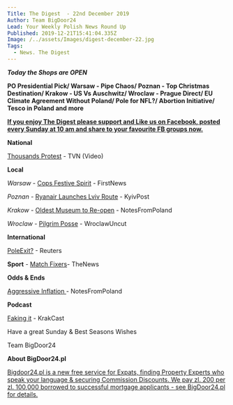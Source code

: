 ```yaml
---
Title: The Digest  - 22nd December 2019
Author: Team BigDoor24
Lead: Your Weekly Polish News Round Up
Published: 2019-12-21T15:41:04.335Z
Image: /../assets/Images/digest-december-22.jpg
Tags:
  - News. The Digest
---
```

***Today the Shops are OPEN***

**PO Presidential Pick/ Warsaw - Pipe Chaos/ Poznan - Top Christmas Destination/ Krakow - US Vs Auschwitz/ Wroclaw - Prague Direct/ EU Climate Agreement Without Poland/ Pole for NFL?/ Abortion Initiative/ Tesco in Poland and more**

**[If you enjoy The Digest please support and Like us on Facebook, posted every Sunday at 10 am and share to your favourite FB groups now.](https://www.facebook.com/bigdoor24/)**

<div class="sharethis-inline-share-buttons"></div>

**National**

[](https://www.bloomberg.com/news/articles/2019-12-14/poland-s-main-opposition-picks-challenger-in-presidential-ballot)[Thousands Protest](https://tvn24.pl/tvn24-news-in-english,157,m/thousands-in-poland-protest-against-latest-judicial-reforms,994675.html) - TVN (Video)

**Local**

*Warsaw* - [Cops Festive Spirit](https://www.thefirstnews.com/article/jingle-jails-warsaw-cops-issue-festive-mug-shots-in-search-for-crimbo-criminals-9355) [](https://www.tvn24.pl/tvn24-news-in-english,157,m/warsaw-burst-water-pipe-wreaks-havoc-and-sends-2-to-hospital,992517.html)- FirstNews

*Poznan -* [Ryanair Launches Lviv Route](https://www.kyivpost.com/ukraine-politics/ryanair-launches-flights-from-lviv-to-poznan-2.html?cn-reloaded=1) - KyivPost

*Krakow*  - [Oldest Museum to Re-open](https://notesfrompoland.com/2019/12/21/polands-oldest-museum-reopens-after-ten-years-of-closure-and-controversy/) [](https://nypost.com/2019/12/14/doj-attorney-tells-auschwitz-museum-i-will-come-after-you/) - NotesFromPoland

*Wroclaw* - [Pilgrim Posse](https://wroclawuncut.com/2019/12/18/15000-young-pilgrims-descend-on-wroclaw/)  - WroclawUncut

**International**

[PoleExit?](https://www.reuters.com/article/us-poland-eu-judiciary/poland-could-exit-eu-over-judicial-reform-clash-top-polish-court-idUSKBN1YL1JD) - Reuters

**Sport** - [Match Fixers](https://www.polskieradio.pl/395/7790/Artykul/2423146,Polish-football-exofficial-convicted-for-match-fixing)[](https://www.polskieradio.pl/395/7790/Artykul/2421456,Polish-football-player-to-compete-for-spot-in-NFL)- TheNews

**Odds & Ends**

[Aggressive Inflation ](https://notesfrompoland.com/2019/12/19/new-year-new-prices-as-poland-faces-growing-inflation/)- NotesFromPoland

**Podcast**

[Faking it](https://www.krakcast.pl/e/krakcast-news-%e2%80%93-20191216/) - KrakCast

Have a great Sunday & Best Seasons Wishes

Team BigDoor24

**About BigDoor24.pl**

[Bigdoor24.pl is a new free service for Expats, finding Property Experts who speak your language & securing Commission Discounts. We pay zl. 200 per zl. 100,000 borrowed to successful mortgage applicants - see BigDoor24.pl for details.](https://bigdoor24.pl/)
